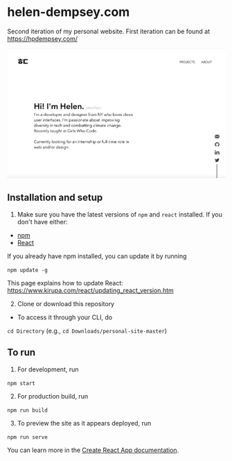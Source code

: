 # helen-dempsey.com

Second iteration of my personal website. First iteration can be found at https://hpdempsey.com/

![Screenshot preview of website](site-preview.png)

## Installation and setup

1. Make sure you have the latest versions of `npm` and `react` installed. If you don't have either:

- [npm](https://www.npmjs.com/get-npm)
- [React](https://reactjs.org/docs/getting-started.html)

If you already have npm installed, you can update it by running

`npm update -g`

This page explains how to update React: https://www.kirupa.com/react/updating_react_version.htm

2. Clone or download this repository

- To access it through your CLI, do

`cd Directory` (e.g., `cd Downloads/personal-site-master`)

## To run

1. For development, run

`npm start`

2. For production build, run

`npm run build`

3. To preview the site as it appears deployed, run

`npm run serve`

You can learn more in the [Create React App documentation](https://facebook.github.io/create-react-app/docs/getting-started).


